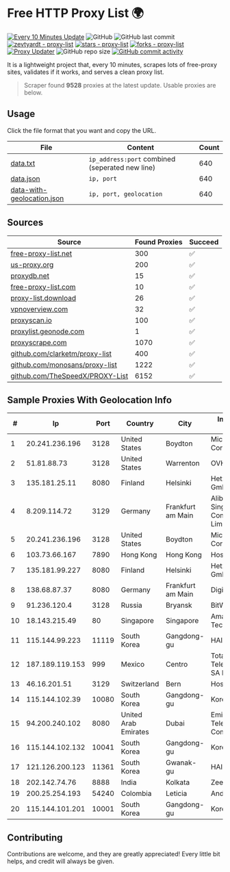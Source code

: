 
# Free HTTP Proxy List 🌍

[![Every 10 Minutes Update](https://github.com/mertguvencli/http-proxy-list/actions/workflows/main.yml/badge.svg?branch=main)](https://github.com/mertguvencli/http-proxy-list/actions/workflows/main.yml)
![GitHub](https://img.shields.io/github/license/mertguvencli/http-proxy-list)
![GitHub last commit](https://img.shields.io/github/last-commit/mertguvencli/http-proxy-list)
[![zevtyardt - proxy-list](https://img.shields.io/static/v1?label=zevtyardt&message=proxy-list&color=blue&logo=github)](https://github.com/zevtyardt/proxy-list "Go to GitHub repo")
[![stars - proxy-list](https://img.shields.io/github/stars/zevtyardt/proxy-list?style=social)](https://github.com/zevtyardt/proxy-list)
[![forks - proxy-list](https://img.shields.io/github/forks/zevtyardt/proxy-list?style=social)](https://github.com/zevtyardt/proxy-list)
[![Proxy Updater](https://github.com/zevtyardt/proxy-list/workflows/Proxy%20Updater/badge.svg)](https://github.com/zevtyardt/proxy-list/actions?query=workflow:"Proxy+Updater")
![GitHub repo size](https://img.shields.io/github/repo-size/zevtyardt/proxy-list)
[![GitHub commit activity](https://img.shields.io/github/commit-activity/m/zevtyardt/proxy-list?logo=commits)](https://github.com/zevtyardt/proxy-list/commits/main)

It is a lightweight project that, every 10 minutes, scrapes lots of free-proxy sites, validates if it works, and serves a clean proxy list.

> Scraper found **9528** proxies at the latest update. Usable proxies are below.

## Usage

Click the file format that you want and copy the URL.

|File|Content|Count|
|----|-------|-----|
|[data.txt](https://raw.githubusercontent.com/mertguvencli/http-proxy-list/main/proxy-list/data.txt)|`ip_address:port` combined (seperated new line)|640|
|[data.json](https://raw.githubusercontent.com/mertguvencli/http-proxy-list/main/proxy-list/data.json)|`ip, port`|640|
|[data-with-geolocation.json](https://raw.githubusercontent.com/mertguvencli/http-proxy-list/main/proxy-list/data-with-geolocation.json)|`ip, port, geolocation`|640|

## Sources

|Source|Found Proxies|Succeed|
|------|-------------|-------|
|[free-proxy-list.net](https://free-proxy-list.net)|300|✅|
|[us-proxy.org](https://www.us-proxy.org)|200|✅|
|[proxydb.net](http://proxydb.net)|15|✅|
|[free-proxy-list.com](https://free-proxy-list.com/?page=&port=&type%5B%5D=http&type%5B%5D=https&up_time=0&search=Search)|10|✅|
|[proxy-list.download](https://www.proxy-list.download/HTTP)|26|✅|
|[vpnoverview.com](https://vpnoverview.com/privacy/anonymous-browsing/free-proxy-servers)|32|✅|
|[proxyscan.io](https://www.proxyscan.io)|100|✅|
|[proxylist.geonode.com](https://proxylist.geonode.com/api/proxy-list?limit=300&page=1&sort_by=lastChecked&sort_type=desc&protocols=http,https)|1|✅|
|[proxyscrape.com](https://api.proxyscrape.com/v2/?request=displayproxies&protocol=http&timeout=10000&country=all&ssl=all&anonymity=all)|1070|✅|
|[github.com/clarketm/proxy-list](https://raw.githubusercontent.com/clarketm/proxy-list/master/proxy-list-raw.txt)|400|✅|
|[github.com/monosans/proxy-list](https://raw.githubusercontent.com/monosans/proxy-list/main/proxies/http.txt)|1222|✅|
|[github.com/TheSpeedX/PROXY-List](https://raw.githubusercontent.com/TheSpeedX/PROXY-List/master/http.txt)|6152|✅|


## Sample Proxies With Geolocation Info

|#|Ip|Port|Country|City|Internet Service Provider|
|-|--|----|-------|----|-------------------------|
|1|20.241.236.196|3128|United States|Boydton|Microsoft Corporation|
|2|51.81.88.73|3128|United States|Warrenton|OVH US LLC|
|3|135.181.25.11|8080|Finland|Helsinki|Hetzner Online GmbH|
|4|8.209.114.72|3129|Germany|Frankfurt am Main|Alibaba.com Singapore E-Commerce Private Limited|
|5|20.241.236.196|3128|United States|Boydton|Microsoft Corporation|
|6|103.73.66.167|7890|Hong Kong|Hong Kong|HostHatch|
|7|135.181.99.227|8080|Finland|Helsinki|Hetzner Online GmbH|
|8|138.68.87.37|8080|Germany|Frankfurt am Main|DigitalOcean, LLC|
|9|91.236.120.4|3128|Russia|Bryansk|BitWeb LLC|
|10|18.143.215.49|80|Singapore|Singapore|Amazon Technologies Inc.|
|11|115.144.99.223|11119|South Korea|Gangdong-gu|HAIonNet|
|12|187.189.119.153|999|Mexico|Centro|Total Play Telecomunicaciones SA De CV|
|13|46.16.201.51|3129|Switzerland|Bern|Hosteur SA|
|14|115.144.102.39|10080|South Korea|Gangdong-gu|Korea Telecom|
|15|94.200.240.102|8080|United Arab Emirates|Dubai|Emirates Integrated Telecommunications Company PJSC|
|16|115.144.102.132|10041|South Korea|Gangdong-gu|Korea Telecom|
|17|121.126.200.123|11361|South Korea|Gwanak-gu|HAIonNet|
|18|202.142.74.76|8888|India|Kolkata|Zee Telefilms Ltd|
|19|200.25.254.193|54240|Colombia|Leticia|Andinet ON Line|
|20|115.144.101.201|10001|South Korea|Gangdong-gu|Korea Telecom|



## Contributing

Contributions are welcome, and they are greatly appreciated! Every
little bit helps, and credit will always be given.

